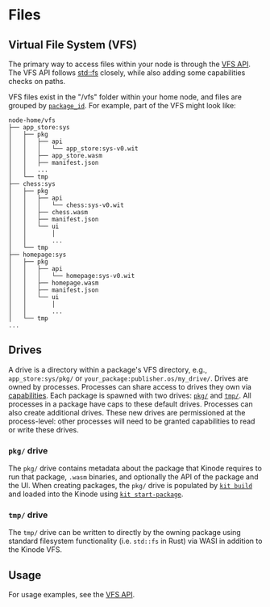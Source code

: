 # Files

## Virtual File System (VFS)

The primary way to access files within your node is through the [VFS API](./apis/vfs.md).
The VFS API follows [std::fs](https://doc.rust-lang.org/std/fs/index.html) closely, while also adding some capabilities checks on paths.

VFS files exist in the "/vfs" folder within your home node, and files are grouped by [`package_id`](https://docs.rs/kinode_process_lib/latest/kinode_process_lib/struct.PackageId.html).
For example, part of the VFS might look like:

```text
node-home/vfs
├── app_store:sys
│   ├── pkg
│   │   ├── api
│   │   │   └── app_store:sys-v0.wit
│   │   ├── app_store.wasm
│   │   ├── manifest.json
│   │   ...
│   └── tmp
├── chess:sys
│   ├── pkg
│   │   ├── api
│   │   │   └── chess:sys-v0.wit
│   │   ├── chess.wasm
│   │   ├── manifest.json
│   │   └── ui
│   │       │
│   │       ...
│   └── tmp
├── homepage:sys
│   ├── pkg
│   │   ├── api
│   │   │   └── homepage:sys-v0.wit
│   │   ├── homepage.wasm
│   │   ├── manifest.json
│   │   └── ui
│   │       │
│   │       ...
│   └── tmp
...
```

## Drives

A drive is a directory within a package's VFS directory, e.g., `app_store:sys/pkg/` or `your_package:publisher.os/my_drive/`.
Drives are owned by processes.
Processes can share access to drives they own via [capabilities](./process/capabilities.md).
Each package is spawned with two drives: [`pkg/`](#pkg-drive) and [`tmp/`](#tmp-drive).
All processes in a package have caps to these default drives.
Processes can also create additional drives.
These new drives are permissioned at the process-level: other processes will need to be granted capabilities to read or write these drives.

### `pkg/` drive

The `pkg/` drive contains metadata about the package that Kinode requires to run that package, `.wasm` binaries, and optionally the API of the package and the UI.
When creating packages, the `pkg/` drive is populated by [`kit build`](./kit/build.md) and loaded into the Kinode using [`kit start-package`](./kit/start-package.md).

### `tmp/` drive

The `tmp/` drive can be written to directly by the owning package using standard filesystem functionality (i.e. `std::fs` in Rust) via WASI in addition to the Kinode VFS.

## Usage

For usage examples, see the [VFS API](./apis/vfs.md).
